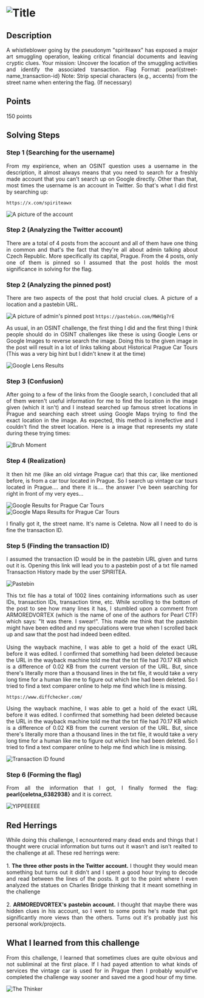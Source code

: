 # ![Title](additional-files/Hidden-Marker-Title.png)

## Description

<div style="text-align: justify">A whistleblower going by the pseudonym "spiriteawx" has exposed a major art smuggling operation, leaking critical financial documents and leaving cryptic clues. Your mission: Uncover the location of the smuggling activities and identify the associated transaction. Flag Format: pearl{street-name_transaction-id} Note: Strip special characters (e.g., accents) from the street name when entering the flag. (If necessary)</div>

## Points

150 points

## Solving Steps

### Step 1 (Searching for the username)

<div style="text-align: justify">From my expirience, when an OSINT question uses a username in the description, it almost always means that you need to search for a freshly made account that you can't search up on Google directly. Other than that, most times the username is an account in Twitter. So that's what I did first by searching up: </div>

`https://x.com/spiriteawx`

![A picture of the account](additional-files/Spiritie-Twitter-Acc.png)

### Step 2 (Analyzing the Twitter account)

<div style="text-align: justify">There are a total of 4 posts from the account and all of them have one thing in common and that's the fact that they're all about admin talking about Czech Republic. More specifically its capital, Prague. From the 4 posts, only one of them is pinned so I assumed that the post holds the most significance in solving for the flag.</div>

### Step 2 (Analyzing the pinned post)

<div style="text-align: justify">There are two aspects of the post that hold crucial clues. A picture of a location and a pastebin URL.</div>

![A picture of admin's pinned post](additional-files/Spiritie-Pinned-Post.png)
`https://pastebin.com/MWH1g7rE`

<div style="text-align: justify">As usual, in an OSINT challenge, the first thing I did and the first thing I think people should do in OSINT challenges like these is using Google Lens or Google Images to reverse search the image. Doing this to the given image in the post will result in a lot of links talking about Historical Prague Car Tours (This was a very big hint but I didn't knew it at the time)</div>

![Google Lens Results](additional-files/Google-Lens-Results.png)

### Step 3 (Confusion)

<div style="text-align: justify">After going to a few of the links from the Google search, I concluded that all of them weren't useful information for me to find the location in the image given (which it isn't) and I instead searched up famous street locations in Prague and searching each street using Google Maps trying to find the exact location in the image. As expected, this method is innefective and I couldn't find the street location. Here is a image that represents my state during these trying times:</div>

![Bruh Moment](additional-files/Confusion.png)

### Step 4 (Realization)

<div style="text-align: justify">It then hit me (like an old vintage Prague car) that this car, like mentioned before, is from a car tour located in Prague. So I search up vintage car tours located in Prague.... and there it is.... the answer I've been searching for right in front of my very eyes...</div>

![Google Results for Prague Car Tours](additional-files/Car-Tour-Location.png)
![Google Maps Results for Prague Car Tours](additional-files/Car-Tour-Location-Maps.png)

<div style="text-align: justify">I finally got it, the street name. It's name is Celetna. Now all I need to do is fine the transaction ID.</div>

### Step 5 (Finding the transaction ID)

<div style="text-align: justify">I assumed the transaction ID would be in the pastebin URL given and turns out it is. Opening this link will lead you to a pastebin post of a txt file named Transaction History made by the user SPIRITEA.</div>

![Pastebin](additional-files/Pastebin.png)

<div style="text-align: justify">This txt file has a total of 1002 lines containing informations such as user IDs, transaction IDs, transaction time, etc. While scrolling to the bottom of the post to see how many lines it has, I stumbled upon a comment from ARMOREDVORTEX (which is the name of one of the authors for Pearl CTF) which says: "It was there. I swear!". This made me think that the pastebin might have been edited and my speculations were true when I scrolled back up and saw that the post had indeed been edited.</div></br>

<div style="text-align: justify">Using the wayback machine, I was able to get a hold of the exact URL before it was edited. I confirmed that something had been deleted because the URL in the wayback machine told me that the txt file had 70.17 KB which is a difference of 0.02 KB from the current version of the URL. But, since there's literally more than a thousand lines in the txt file, it would take a very long time for a human like me to figure out which line had been deleted. So I tried to find a text comparer online to help me find which line is missing.</div>

`https://www.diffchecker.com/`

<div style="text-align: justify">Using the wayback machine, I was able to get a hold of the exact URL before it was edited. I confirmed that something had been deleted because the URL in the wayback machine told me that the txt file had 70.17 KB which is a difference of 0.02 KB from the current version of the URL. But, since there's literally more than a thousand lines in the txt file, it would take a very long time for a human like me to figure out which line had been deleted. So I tried to find a text comparer online to help me find which line is missing.</div>

![Transaction ID found](additional-files/Transaction-ID.png)

### Step 6 (Forming the flag)

<div style="text-align: justify">From all the information that I got, I finally formed the flag: <b>pearl{celetna_6382938}</b> and it is correct.</div>

![YIPPEEEEE](additional-files/Yippee.jpg)

## Red Herrings

<div style="text-align: justify">While doing this challenge, I ecnountered many dead ends and things that I thought were crucial information but turns out it wasn't and isn't realted to the challenge at all. These red herrings were:</div><br>

<div style="text-align: justify">1. <b>The three other posts in the Twitter account.</b> I thought they would mean something but turns out it didn't and I spent a good hour trying to decode and read between the lines of the posts. It got to the point where I even analyzed the statues on Charles Bridge thinking that it meant something in the challenge</div><br>

<div style="text-align: justify">2. <b>ARMOREDVORTEX's pastebin account.</b> I thought that maybe there was hidden clues in his account, so I went to some posts he's made that got significantly more views than the others. Turns out it's probably just his personal work/projects.</div>

## What I learned from this challenge

<div style="text-align: justify">From this challenge, I learned that sometimes clues are quite obvious and not subliminal at the first place. If I had payed attention to what kinds of services the vintage car is used for in Prague then I probably would've completed the challenge way sooner and saved me a good hour of my time.</div>

![The Thinker](additional-files/The-Thinker.jpg)
